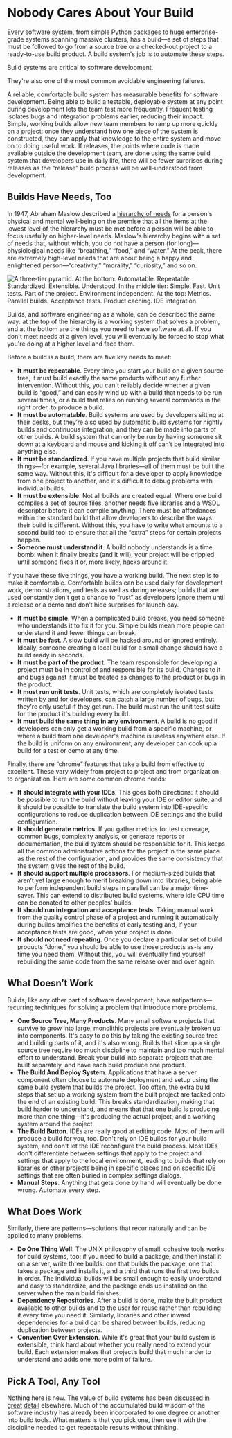 # Nobody Cares About Your Build

Every software system, from simple Python packages to huge enterprise-grade
systems spanning massive clusters, has a build—a set of steps that must be
followed to go from a source tree or a checked-out project to a ready-to-use
build product. A build system's job is to automate these steps.

Build systems are critical to software development.

They're also one of the most common avoidable engineering failures.

A reliable, comfortable build system has measurable benefits for software
development. Being able to build a testable, deployable system at any point
during development lets the team test more frequently. Frequent testing
isolates bugs and integration problems earlier, reducing their impact. Simple,
working builds allow new team members to ramp up more quickly on a project:
once they understand how one piece of the system is constructed, they can
apply that knowledge to the entire system and move on to doing useful work. If
releases, the points where code is made available outside the development
team, are done using the same build system that developers use in daily life,
there will be fewer surprises during releases as the “release” build process
will be well-understood from development.

## Builds Have Needs, Too

In 1947, Abraham Maslow described a [hierarchy of
needs](http://en.wikipedia.org/wiki/Maslow's_hierarchy_of_needs) for a
person's physical and mental well-being on the premise that all the items at
the lowest level of the hierarchy must be met before a person will be able to
focus usefully on higher-level needs. Maslow's hierarchy begins with a set of
needs that, without which, you do not have a person (for long)—physiological
needs like “breathing,” “food,” and “water.” At the peak, there are extremely
high-level needs that are about being a happy and enlightened
person—“creativity,” “morality,” “curiosity,” and so on.

![A three-tier pyramid. At the bottom: Automatable. Repeatable. Standardized.
Extensible. Understood. In the middle tier: Simple. Fast. Unit tests. Part of
the project. Environment independent. At the top: Metrics. Parallel builds.
Acceptance tests. Product caching. IDE
integration.](/media/dev/builds/buildifesto-pyramid.png)

Builds, and software engineering as a whole, can be described the same way: at
the top of the hierarchy is a working system that solves a problem, and at the
bottom are the things you need to have software at all. If you don't meet
needs at a given level, you will eventually be forced to stop what you're
doing at a higher level and face them.

Before a build is a build, there are five key needs to meet:

* **It must be repeatable**. Every time you start your build on a given source
  tree, it must build exactly the same products without any further
  intervention. Without this, you can't reliably decide whether a given build
  is “good,” and can easily wind up with a build that needs to be run several
  times, or a build that relies on running several commands in the right
  order, to produce a build.
* **It must be automatable**. Build systems are used by developers sitting at
  their desks, but they’re also used by automatic build systems for nightly
  builds and continuous integration, and they can be made into parts of other
  builds. A build system that can only be run by having someone sit down at a
  keyboard and mouse and kicking it off can’t be integrated into anything
  else.
* **It must be standardized**. If you have multiple projects that build
  similar things—for example, several Java libraries—all of them must be built
  the same way. Without this, it's difficult for a developer to apply
  knowledge from one project to another, and it's difficult to debug problems
  with individual builds.
* **It must be extensible**. Not all builds are created equal. Where one build
  compiles a set of source files, another needs five libraries and a WSDL
  descriptor before it can compile anything. There must be affordances within
  the standard build that allow developers to describe the ways their build is
  different. Without this, you have to write what amounts to a second build
  tool to ensure that all the “extra” steps for certain projects happen.
* **Someone must understand it**. A build nobody understands is a time bomb:
  when it finally breaks (and it will), your project will be crippled until
  someone fixes it or, more likely, hacks around it.

If you have these five things, you have a working build. The next step is to
make it comfortable. Comfortable builds can be used daily for development
work, demonstrations, and tests as well as during releases; builds that are
used constantly don't get a chance to “rust” as developers ignore them until a
release or a demo and don’t hide surprises for launch day.

* **It must be simple**. When a complicated build breaks, you need someone who
  understands it to fix it for you. Simple builds mean more people can
  understand it and fewer things can break.
* **It must be fast**. A slow build will be hacked around or ignored entirely.
  Ideally, someone creating a local build for a small change should have a
  build ready in seconds.
* **It must be part of the product**. The team responsible for developing a
  project must be in control of and responsible for its build. Changes to it
  and bugs against it must be treated as changes to the product or bugs in the
  product.
* **It must run unit tests**. Unit tests, which are completely isolated tests
  written by and for developers, can catch a large number of bugs, but they're
  only useful if they get run. The build must run the unit test suite for the
  product it's building every build.
* **It must build the same thing in any environment**. A build is no good if
  developers can only get a working build from a specific machine, or where a
  build from one developer's machine is useless anywhere else. If the build is
  uniform on any environment, any developer can cook up a build for a test or
  demo at any time.

Finally, there are “chrome” features that take a build from effective to
excellent. These vary widely from project to project and from organization to
organization. Here are some common chrome needs:

* **It should integrate with your IDEs**. This goes both directions: it should
  be possible to run the build without leaving your IDE or editor suite, and
  it should be possible to translate the build system into IDE-specific
  configurations to reduce duplication between IDE settings and the build
  configuration.
* **It should generate metrics**. If you gather metrics for test coverage,
  common bugs, complexity analysis, or generate reports or documentation, the
  build system should be responsible for it. This keeps all the common
  administrative actions for the project in the same place as the rest of the
  configuration, and provides the same consistency that the system gives the
  rest of the build.
* **It should support multiple processors**. For medium-sized builds that
  aren’t yet large enough to merit breaking down into libraries, being able to
  perform independent build steps in parallel can be a major time-saver. This
  can extend to distributed build systems, where idle CPU time can be donated
  to other peoples’ builds.
* **It should run integration and acceptance tests**. Taking manual work from
  the quality control phase of a project and running it automatically during
  builds amplifies the benefits of early testing and, if your acceptance tests
  are good, when your project is done.
* **It should not need repeating**. Once you declare a particular set of build
  products “done,” you should be able to use those products as-is any time you
  need them. Without this, you will eventually find yourself rebuilding the
  same code from the same release over and over again.

## What Doesn’t Work

Builds, like any other part of software development, have
antipatterns—recurring techniques for solving a problem that introduce more
problems.

* **One Source Tree, Many Products**. Many small software projects that
  survive to grow into large, monolithic projects are eventually broken up
  into components. It's easy to do this by taking the existing source tree and
  building parts of it, and it's also wrong. Builds that slice up a single
  source tree require too much discipline to maintain and too much mental
  effort to understand. Break your build into separate projects that are built
  separately, and have each build produce one product.
* **The Build And Deploy System**. Applications that have a server component
  often choose to automate deployment and setup using the same build system
  that builds the project. Too often, the extra build steps that set up a
  working system from the built project are tacked onto the end of an existing
  build. This breaks standardization, making that build harder to understand,
  and means that that one build is producing more than one thing—it's
  producing the actual project, and a working system around the project.
* **The Build Button**. IDEs are really good at editing code. Most of them
  will produce a build for you, too. Don't rely on IDE builds for your build
  system, and don't let the IDE reconfigure the build process. Most IDEs don't
  differentiate between settings that apply to the project and settings that
  apply to the local environment, leading to builds that rely on libraries or
  other projects being in specific places and on specific IDE settings that
  are often buried in complex settings dialogs.
* **Manual Steps**. Anything that gets done by hand will eventually be done
  wrong. Automate every step.

## What Does Work

Similarly, there are patterns—solutions that recur naturally and can be
applied to many problems.

* **Do One Thing Well**. The UNIX philosophy of small, cohesive tools works
  for build systems, too: if you need to build a package, and then install it
  on a server, write three builds: one that builds the package, one that takes
  a package and installs it, and a third that runs the first two builds in
  order. The individual builds will be small enough to easily understand and
  easy to standardize, and the package ends up installed on the server when
  the main build finishes.
* **Dependency Repositories**. After a build is done, make the built product
  available to other builds and to the user for reuse rather than rebuilding
  it every time you need it. Similarly, libraries and other inward
  dependencies for a build can be shared between builds, reducing duplication
  between projects.
* **Convention Over Extension**. While it's great that your build system is
  extensible, think hard about whether you really need to extend your build.
  Each extension makes that project’s build that much harder to understand and
  adds one more point of failure.

## Pick A Tool, Any Tool

Nothing here is new. The value of build systems has been
[discussed](http://www.joelonsoftware.com/articles/fog0000000043.html)
[in](http://www.gamesfromwithin.com/articles/0506/000092.html)
[great](http://c2.com/cgi/wiki?BuildSystem)
[detail](http://www.codinghorror.com/blog/archives/000988.html) elsewhere.
Much of the accumulated build wisdom of the software industry has already been
incorporated to one degree or another into build tools. What matters is that
you pick one, then use it with the discipline needed to get repeatable results
without thinking.
